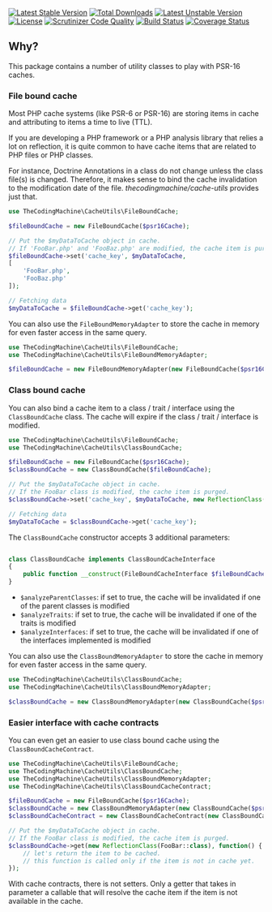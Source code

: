 [![Latest Stable Version](https://poser.pugx.org/thecodingmachine/cache-utils/v/stable)](https://packagist.org/packages/thecodingmachine/cache-utils)
[![Total Downloads](https://poser.pugx.org/thecodingmachine/cache-utils/downloads)](https://packagist.org/packages/thecodingmachine/cache-utils)
[![Latest Unstable Version](https://poser.pugx.org/thecodingmachine/cache-utils/v/unstable)](https://packagist.org/packages/thecodingmachine/cache-utils)
[![License](https://poser.pugx.org/thecodingmachine/cache-utils/license)](https://packagist.org/packages/thecodingmachine/cache-utils)
[![Scrutinizer Code Quality](https://scrutinizer-ci.com/g/thecodingmachine/cache-utils/badges/quality-score.png?b=master)](https://scrutinizer-ci.com/g/thecodingmachine/cache-utils/?branch=master)
[![Build Status](https://travis-ci.org/thecodingmachine/cache-utils.svg?branch=master)](https://travis-ci.org/thecodingmachine/cache-utils)
[![Coverage Status](https://coveralls.io/repos/thecodingmachine/cache-utils/badge.svg?branch=master&service=github)](https://coveralls.io/github/thecodingmachine/cache-utils?branch=master)

## Why?

This package contains a number of utility classes to play with PSR-16 caches.

### File bound cache

Most PHP cache systems (like PSR-6 or PSR-16) are storing items in cache and attributing to items a time to live (TTL).

If you are developing a PHP framework or a PHP analysis library that relies a lot on reflection, it is quite common 
to have cache items that are related to PHP files or PHP classes.

For instance, Doctrine Annotations in a class do not change unless the class file(s) is changed. Therefore, it makes
sense to bind the cache invalidation to the modification date of the file. *thecodingmachine/cache-utils* provides just that.

```php
use TheCodingMachine\CacheUtils\FileBoundCache;

$fileBoundCache = new FileBoundCache($psr16Cache);

// Put the $myDataToCache object in cache.
// If 'FooBar.php' and 'FooBaz.php' are modified, the cache item is purged.
$fileBoundCache->set('cache_key', $myDataToCache, 
[
    'FooBar.php',
    'FooBaz.php'
]);

// Fetching data
$myDataToCache = $fileBoundCache->get('cache_key');
```

You can also use the `FileBoundMemoryAdapter` to store the cache in memory for even faster access in the same query.

```php
use TheCodingMachine\CacheUtils\FileBoundCache;
use TheCodingMachine\CacheUtils\FileBoundMemoryAdapter;

$fileBoundCache = new FileBoundMemoryAdapter(new FileBoundCache($psr16Cache));
```

### Class bound cache

You can also bind a cache item to a class / trait / interface using the `ClassBoundCache` class.
The cache will expire if the class / trait / interface is modified.

```php
use TheCodingMachine\CacheUtils\FileBoundCache;
use TheCodingMachine\CacheUtils\ClassBoundCache;

$fileBoundCache = new FileBoundCache($psr16Cache);
$classBoundCache = new ClassBoundCache($fileBoundCache);

// Put the $myDataToCache object in cache.
// If the FooBar class is modified, the cache item is purged.
$classBoundCache->set('cache_key', $myDataToCache, new ReflectionClass(FooBar::class));

// Fetching data
$myDataToCache = $classBoundCache->get('cache_key');
```

The `ClassBoundCache` constructor accepts 3 additional parameters:

```php

class ClassBoundCache implements ClassBoundCacheInterface
{
    public function __construct(FileBoundCacheInterface $fileBoundCache, bool $analyzeParentClasses = true, bool $analyzeTraits = true, bool $analyzeInterfaces = false)
}
```

- `$analyzeParentClasses`: if set to true, the cache will be invalidated if one of the parent classes is modified
- `$analyzeTraits`: if set to true, the cache will be invalidated if one of the traits is modified
- `$analyzeInterfaces`: if set to true, the cache will be invalidated if one of the interfaces implemented is modified

You can also use the `ClassBoundMemoryAdapter` to store the cache in memory for even faster access in the same query.

```php
use TheCodingMachine\CacheUtils\ClassBoundCache;
use TheCodingMachine\CacheUtils\ClassBoundMemoryAdapter;

$classBoundCache = new ClassBoundMemoryAdapter(new ClassBoundCache($psr16Cache));
```

### Easier interface with cache contracts

You can even get an easier to use class bound cache using the `ClassBoundCacheContract`.

```php
use TheCodingMachine\CacheUtils\FileBoundCache;
use TheCodingMachine\CacheUtils\ClassBoundCache;
use TheCodingMachine\CacheUtils\ClassBoundMemoryAdapter;
use TheCodingMachine\CacheUtils\ClassBoundCacheContract;

$fileBoundCache = new FileBoundCache($psr16Cache);
$classBoundCache = new ClassBoundMemoryAdapter(new ClassBoundCache($psr16Cache));
$classBoundCacheContract = new ClassBoundCacheContract(new ClassBoundCache($fileBoundCache));

// Put the $myDataToCache object in cache.
// If the FooBar class is modified, the cache item is purged.
$classBoundCache->get(new ReflectionClass(FooBar::class), function() {
    // let's return the item to be cached.
    // this function is called only if the item is not in cache yet.
});
```

With cache contracts, there is not setters. Only a getter that takes in parameter a callable that will resolve the 
cache item if the item is not available in the cache.
